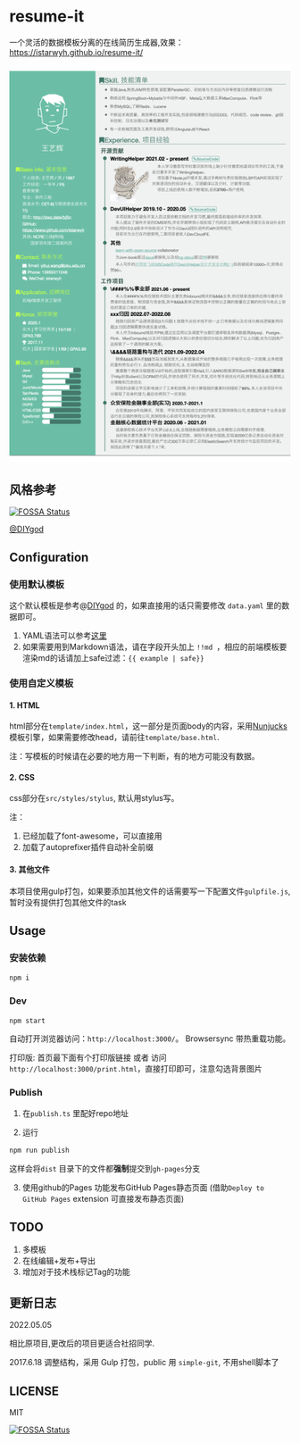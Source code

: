 resume-it
======

一个灵活的数据模板分离的在线简历生成器,效果：https://istarwyh.github.io/resume-it/

![](./resume.png)
## 风格参考
[![FOSSA Status](https://app.fossa.io/api/projects/git%2Bgithub.com%2Fxiao555%2Fresume-it.svg?type=shield)](https://app.fossa.io/projects/git%2Bgithub.com%2Fxiao555%2Fresume-it?ref=badge_shield)

[@DIYgod](http://html.love/)

## Configuration

### 使用默认模板

这个默认模板是参考@[DIYgod](http://html.love/) 的，如果直接用的话只需要修改 `data.yaml` 里的数据即可。

1. YAML语法可以参考[这里](http://www.ruanyifeng.com/blog/2016/07/yaml.html)
2. 如果需要用到Markdown语法，请在字段开头加上 `!!md `，相应的前端模板要渲染md的话请加上safe过滤：`{{ example | safe}}`

### 使用自定义模板

#### 1. HTML
html部分在`template/index.html`，这一部分是页面body的内容，采用[Nunjucks](https://mozilla.github.io/nunjucks/)模板引擎，如果需要修改head，请前往`template/base.html`.

注：写模板的时候请在必要的地方用一下判断，有的地方可能没有数据。

#### 2. CSS

css部分在`src/styles/stylus`, 默认用stylus写。

注：
1. 已经加载了font-awesome，可以直接用
2. 加载了autoprefixer插件自动补全前缀

#### 3. 其他文件

本项目使用gulp打包，如果要添加其他文件的话需要写一下配置文件`gulpfile.js`, 暂时没有提供打包其他文件的task

## Usage

### 安装依赖

```javascript
npm i
```

### Dev

```javascript
npm start
```
自动打开浏览器访问：`http://localhost:3000/`。 Browsersync 带热重载功能。

打印版: 首页最下面有个打印版链接 或者 访问 `http://localhost:3000/print.html`，直接打印即可，注意勾选背景图片

### Publish

1. 在`publish.ts` 里配好repo地址

2. 运行
```javascript
npm run publish
```
这样会将`dist` 目录下的文件都**强制**提交到`gh-pages`分支

3. 使用github的Pages 功能发布GitHub Pages静态页面
(借助`Deploy to GitHub Pages` extension 可直接发布静态页面)

## TODO

1. 多模板
2. 在线编辑+发布+导出
3. 增加对于技术栈标记Tag的功能

## 更新日志

2022.05.05

相比原项目,更改后的项目更适合社招同学.

2017.6.18
  调整结构，采用 Gulp 打包，public 用 `simple-git`, 不用shell脚本了

## LICENSE

MIT

[![FOSSA Status](https://app.fossa.io/api/projects/git%2Bgithub.com%2Fxiao555%2Fresume-it.svg?type=large)](https://app.fossa.io/projects/git%2Bgithub.com%2Fxiao555%2Fresume-it?ref=badge_large)